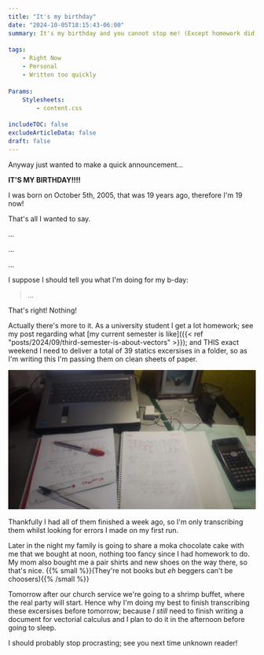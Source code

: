 ```yaml
---
title: "It's my birthday"
date: "2024-10-05T18:15:43-06:00"
summary: It's my birthday and you cannot stop me! (Except homework did)

tags:
    - Right Now
    - Personal
    - Written too quickly

Params:
    Stylesheets:
        - content.css

includeTOC: false
excludeArticleData: false
draft: false
---
```


Anyway just wanted to make a quick announcement...

**IT'S MY BIRTHDAY!!!!**

I was born on October 5th, 2005, that was 19 years ago, therefore I'm 19 now!

That's all I wanted to say.

...

...

...

I suppose I should tell you what I'm doing for my b-day:

> ...

That's right! Nothing!

Actually there's more to it. As a university student I get a lot homework; see my post regarding what [my current semester is like]({{< ref "posts/2024/09/third-semester-is-about-vectors" >}}); and THIS exact weekend I need to deliver a total of 39 statics excersises in a folder, so as I'm writing this I'm passing them on clean sheets of paper.

![My desk](./my-desk-atm.jpg "My desk at the moment. Also desk reveal I guess")

Thankfully I had all of them finished a week ago, so I'm only transcribing them whilst looking for errors I made on my first run.

Later in the night my family is going to share a moka chocolate cake with me that we bought at noon, nothing too fancy since I had homework to do. My mom also bought me a pair shirts and new shoes on the way there, so that's nice. {{% small %}}(They're not books but _eh_ beggers can't be choosers){{% /small %}}

Tomorrow after our church service we're going to a shrimp buffet, where the real party will start. Hence why I'm doing my best to finish transcribing these excersises before tomorrow; because _I still_ need to finish writing a document for vectorial calculus and I plan to do it in the afternoon before going to sleep.

I should probably stop procrasting; see you next time unknown reader!
